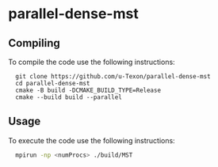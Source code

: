 # parallel-dense-mst



## Compiling

To compile the code use the following instructions:
```
  git clone https://github.com/u-Texon/parallel-dense-mst
  cd parallel-dense-mst
  cmake -B build -DCMAKE_BUILD_TYPE=Release
  cmake --build build --parallel
```

## Usage

To execute the code use the following instructions:

```sh
  mpirun -np <numProcs> ./build/MST 
```
